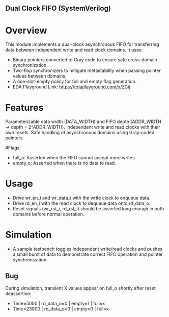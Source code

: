 ## Dual Clock FIFO (SystemVerilog)

# Overview
This module implements a dual-clock asynchronous FIFO for transferring data between independent write and read clock domains. 
It uses:
+ Binary pointers converted to Gray code to ensure safe cross-domain synchronization.
+ Two-flop synchronizers to mitigate metastability when passing pointer values between domains.
+ A one-slot-empty policy for full and empty flag generation.
+ EDA Playground Link: https://edaplayground.com/x/ZGij

# Features
Parameterizable data width (DATA_WIDTH) and FIFO depth (ADDR_WIDTH → depth = 2^ADDR_WIDTH).
Independent write and read clocks with their own resets.
Safe handling of asynchronous domains using Gray-coded pointers.

#Flags:
+ full_o: Asserted when the FIFO cannot accept more writes.
+ empty_o: Asserted when there is no data to read.

# Usage
+ Drive wr_en_i and wr_data_i with the write clock to enqueue data.
+ Drive rd_en_i with the read clock to dequeue data onto rd_data_o.
+ Reset signals (wr_rst_i, rd_rst_i) should be asserted long enough in both domains before normal operation.

# Simulation
+ A sample testbench toggles independent write/read clocks and pushes a small burst of data to demonstrate correct FIFO operation and pointer synchronization.

## Bug
During simulation, transient X values appear on full_o shortly after reset deassertion:
+ Time=5000 | rd_data_o=0 | empty=1 | full=x
+ Time=23000 | rd_data_o=0 | empty=0 | full=x
